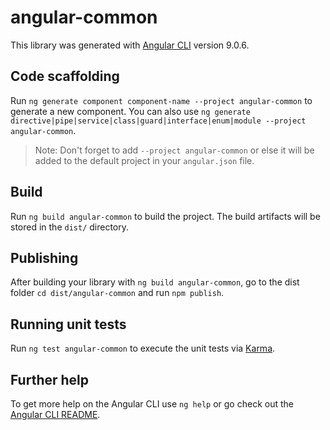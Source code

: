 # angular-common

This library was generated with [Angular CLI](https://github.com/angular/angular-cli) version 9.0.6.

## Code scaffolding

Run `ng generate component component-name --project angular-common` to generate a new component. You can also use `ng generate directive|pipe|service|class|guard|interface|enum|module --project angular-common`.
> Note: Don't forget to add `--project angular-common` or else it will be added to the default project in your `angular.json` file. 

## Build

Run `ng build angular-common` to build the project. The build artifacts will be stored in the `dist/` directory.

## Publishing

After building your library with `ng build angular-common`, go to the dist folder `cd dist/angular-common` and run `npm publish`.

## Running unit tests

Run `ng test angular-common` to execute the unit tests via [Karma](https://karma-runner.github.io).

## Further help

To get more help on the Angular CLI use `ng help` or go check out the [Angular CLI README](https://github.com/angular/angular-cli/blob/master/README.md).
